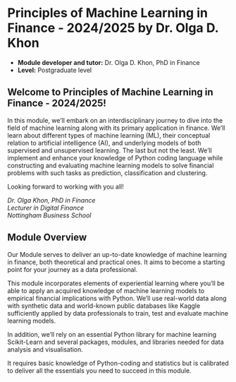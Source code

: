 # Principles of Machine Learning in Finance - 2024/2025 by Dr. Olga D. Khon

* **Module developer and tutor:** Dr. Olga D. Khon, PhD in Finance
* **Level:** Postgraduate level

## Welcome to Principles of Machine Learning in Finance - 2024/2025!
In this module, we’ll embark on an interdisciplinary journey to dive into the field of machine learning along with its primary application in finance.
We’ll learn about different types of machine learning (ML), their conceptual  relation to artificial intelligence (AI), and underlying models of both supervised and unsupervised learning.
The last but not the least. We’ll implement and enhance your knowledge of Python coding language while constructing and evaluating machine learning models to solve financial problems with such tasks as prediction, classification and clustering.

Looking forward to working with you all!

*Dr. Olga Khon, PhD in Finance* \
*Lecturer in Digital Finance* \
*Nottingham Business School*


## Module Overview

Our Module serves to deliver an up-to-date knowledge of machine learning in finance, both theoretical and practical ones. It aims to become a starting point for your journey as a data professional.

This module incorporates elements of experiential learning where you’ll be able to apply an acquired knowledge of machine learning models to empirical financial implications with Python.
We’ll use real-world data along with synthetic data and world-known public databases like Kaggle sufficiently applied by data professionals to train, test and evaluate machine learning models.

In addition, we’ll rely on an essential Python library for machine learning Scikit-Learn and several packages, modules, and libraries needed for data analysis and visualisation.

It requires basic knowledge of Python-coding and statistics but is calibrated to deliver all the essentials you need to succeed in this module.
